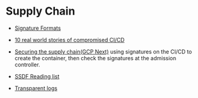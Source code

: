 # Supply Chain

* [Signature Formats](https://dlorenc.medium.com/signature-formats-9b7b2a127473)

* [10 real world stories of compromised CI/CD](https://research.nccgroup.com/2022/01/13/10-real-world-stories-of-how-weve-compromised-ci-cd-pipelines/)

* [Securing the supply chain(GCP Next)](https://www.youtube.com/watch?v=hOzH3mOApjs) using signatures on the CI/CD to create the container, then check the signatures at the admission controller. 

* [SSDF Reading list](https://github.com/chainguard-dev/ssc-reading-list)

* [Transparent logs](https://transparency.dev/)

